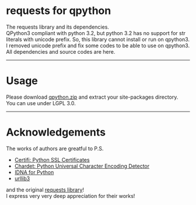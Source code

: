 # requests for qpython

The requests library and its dependencies. <br>
QPython3 compliant with python 3.2, but python 3.2 has no support for str literals with unicode prefix. So, this library cannot install or run on qpython3.<br>
I removed unicode prefix and fix some codes to be able to use on qpython3. All dependencies and source codes are here.

------
# Usage
Please download [qpython.zip](https://github.com/frodo821/requests-for-qpython/blob/master/qpython.zip) and extract your site-packages directory.<br>
You can use under LGPL 3.0.

-------
# Acknowledgements

The works of authors are greatful to P.S.<br>
+ [Certifi: Python SSL Certificates](https://github.com/certifi/python-certifi)
+ [Chardet: Python Universal Character Encoding Detector](https://github.com/chardet/chardet)
+ [IDNA for Python](https://github.com/kjd/idna)
+ [urllib3](https://github.com/shazow/urllib3)

and the original [requests library](https://github.com/requests/requests)!<br>
I express very very deep appreciation for their works!
